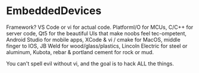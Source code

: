 # EmbeddedDevices


Framework? VS Code or vi for actual code. PlatformI/O for MCUs, C/C++ for server code, Qt5 for the beautiful UIs that make noobs feel tec-ompetent, Android Studio for mobile apps, XCode & vi / cmake for MacOS, middle finger to IOS, JB Weld for wood/glass/plastics, Lincoln Electric for steel or aluminum, Kubota, rebar & portland cement for rock or mud.

You can't spell evil without vi, and the goal is to hack ALL the things.

